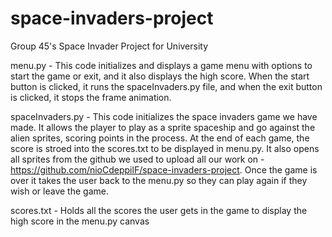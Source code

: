 # space-invaders-project
Group 45's Space Invader Project for University

menu.py - This code initializes and displays a game menu with options to start the game or exit, and it also displays the high score. When the start button is clicked, it runs the spaceInvaders.py file, and when the exit button is clicked, it stops the frame animation.

spaceInvaders.py - This code initializes the space invaders game we have made. It allows the player to play as a sprite spaceship and go against the alien sprites, scoring points in the process. At the end of each game, the score is stroed into the scores.txt to be displayed in menu.py. It also opens all sprites from the github we used to upload all our work on - https://github.com/nioCdeppilF/space-invaders-project. Once the game is over it takes the user back to the menu.py so they can play again if they wish or leave the game.

scores.txt - Holds all the scores the user gets in the game to display the high score in the menu.py canvas
